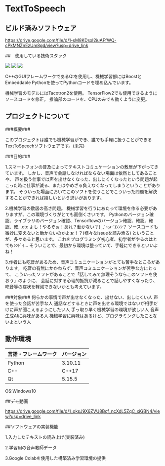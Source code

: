 # TextToSpeech
## ビルド済みソフトウェア

<https://drive.google.com/file/d/1-sM8KDsxI2iuAFfWQ-cPkMNZnEzUm8gd/view?usp=drive_link>

##　使用している技術スタック

<img src="https://img.shields.io/badge/-Cplusplus-00599C.svg?logo=cplusplus&style=plastic">
<img src="https://img.shields.io/badge/-Python-3776AB.svg?logo=python&style=plastic">
<img src="https://img.shields.io/badge/-Boost-F69220.svg?logo=boost&style=plastic">

C++のGUIフレームワークであるQtを使用し、機械学習部にはBoostとEmbeddable Pythonを使ってPythonコードを埋め込んでいます。

機械学習のモデルにはTacotron2を使用。
TensorFlow2でも使用できるようにソースコードを修正。
推論部のコードを、CPUのみでも動くように変更。

## プロジェクトについて
###概要###

このプロジェクトは誰でも機械学習ができ、誰でも手軽に扱うことができるTextToSpeechソフトウェアです。(未完)

###目的###

1.スマートフォンの普及によってテキストコミュケーションの敷居が下がってきています。
しかし、音声で会話しなければならない場面は依然としてあることや、
声を扱う仕事では声を出せなくなった、出しにくくなったという問題が起こった時に仕事が減る、またはやめざる負えなくなってしまうということがあります。
そういった場面においてこのソフトを使うことでこういった問題を解決することができれば嬉しいという思いがあります。

2.機械学習の敷居の高さ問題。
機械学習を行うにあたって環境を作る必要がありますが、この環境づくりがとても面倒くさいです。
Pythonのバージョン確認、ライブラリのバージョン確認、Tensorflowのバージョン確認、確認、確認、確...etc
よし！やるぞぉ！あれ？動かない？( ,,`･ω･´)ﾝﾝﾝ？
ソースコードも微妙に変えないと動かないのかよぉ！？(様々なissueを読み漁る)
ということが、多々あると思います。
これをプログラミング初心者、初学者がやるのはとてもｼﾝﾄﾞｲ...
そういことで、最初から環境は整っていて、手軽にできるといいよね！

3.作者にも吃音があるため、音声コミュニケーションがとても苦手なところがあります。
吃音の有無にかかわらず、音声コミュニケーションが苦手な方にとって、
こういったソフトがあることで「話してみて無理そうならこのソフトを使おう」のように、
会話に対する心理的抵抗が減ることで話しやすくなったり、吃音等の症状を軽減できないかとも考えています。

###対象###
何らかの事情で声が出せなくなった、出せない、出しにくい人
声を使った会話が苦手な人
通話などするときに声を出せる環境ではないが相手だけに声が聞こえるようにしたい人
手っ取り早く機械学習の環境が欲しい人
音声生成AIに興味がある人
機械学習に興味はあるけど、プログラミングしたことないよという人

## 動作環境

| 言語・フレームワーク  | バージョン |
| --------------------- | ---------- |
| Python                | 3.10.11     |
| C++                   | C++17      |
| Qt                    | 5.15.5 |

OS:Windows10

##デモ動画

<https://drive.google.com/file/d/1_oksJ9X6ZVU8Bcf_ncXdL5ZqC_xiGBN4/view?usp=drive_link>

##ソフトウェアの実装機能

  1.入力したテキストの読み上げ(実装済み)

  2.学習用の音声教師データ
  
  3.Google Colabを使用した構築済み学習環境の提供


